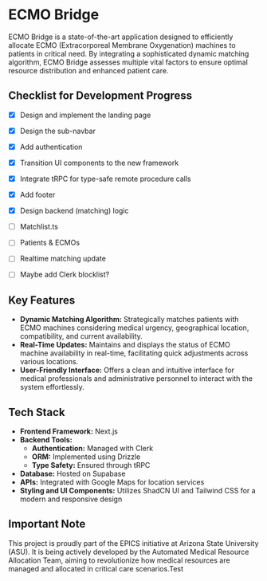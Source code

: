 # ECMO Bridge

ECMO Bridge is a state-of-the-art application designed to efficiently allocate ECMO (Extracorporeal Membrane Oxygenation) machines to patients in critical need. By integrating a sophisticated dynamic matching algorithm, ECMO Bridge assesses multiple vital factors to ensure optimal resource distribution and enhanced patient care.

## Checklist for Development Progress

- [x] Design and implement the landing page
- [x] Design the sub-navbar
- [x] Add authentication
- [x] Transition UI components to the new framework
- [x] Integrate tRPC for type-safe remote procedure calls
- [x] Add footer
- [x] Design backend (matching) logic
- [ ] Matchlist.ts
- [ ] Patients & ECMOs
- [ ] Realtime matching update
- [ ] Maybe add Clerk blocklist?
      

## Key Features

- **Dynamic Matching Algorithm:** Strategically matches patients with ECMO machines considering medical urgency, geographical location, compatibility, and current availability.
- **Real-Time Updates:** Maintains and displays the status of ECMO machine availability in real-time, facilitating quick adjustments across various locations.
- **User-Friendly Interface:** Offers a clean and intuitive interface for medical professionals and administrative personnel to interact with the system effortlessly.

## Tech Stack

- **Frontend Framework:** Next.js
- **Backend Tools:**
  - **Authentication:** Managed with Clerk
  - **ORM:** Implemented using Drizzle
  - **Type Safety:** Ensured through tRPC
- **Database:** Hosted on Supabase
- **APIs:** Integrated with Google Maps for location services
- **Styling and UI Components:** Utilizes ShadCN UI and Tailwind CSS for a modern and responsive design

## Important Note

This project is proudly part of the EPICS initiative at Arizona State University (ASU). It is being actively developed by the Automated Medical Resource Allocation Team, aiming to revolutionize how medical resources are managed and allocated in critical care scenarios.Test
